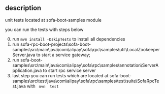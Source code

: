 ## description
unit tests located at sofa-boot-samples module 

you can run the tests with  steps below

0. run ```mvn install -DskipTests``` to install all dependencies
1. run sofa-rpc-boot-projects\sofa-boot-samples\src\main\java\com\alipay\sofa\rpc\samples\util\LocalZookeeperServer.java to start a service gateway;
2. run sofa-boot-samples\src\main\java\com\alipay\sofa\rpc\samples\annotation\ServerApplication.java to start rpc service server
3. last step you can run tests which are located at sofa-boot-samples\src\test\java\com\alipay\sofa\rpc\samples\test\suite\SofaRpcTest.java  with ```
mvn  test```

